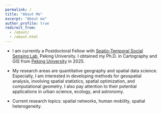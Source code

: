 ```yaml
---
permalink: /
title: "About Me"
excerpt: "About me"
author_profile: true
redirect_from: 
  - /about/
  - /about.html
---
```


* I am currently a Postdoctoral Fellow with [Spatio-Temporal Social Sensing Lab](https://geos3.netlify.app/), Peking University. I obtained my Ph.D. in Cartography and GIS from [Peking University](https://www.pku.edu.cn) in 2025. 

* My research areas are quantitative geography and spatial data science. Especially, I am interested in developing methods for geospatial analysis, involving spatial statistics, spatial optimization, and computational geometry. I also pay attention to their potential applications in urban science, ecology, and astronomy.

* Current research topics: spatial networks, human mobility, spatial heterogeneity.   
